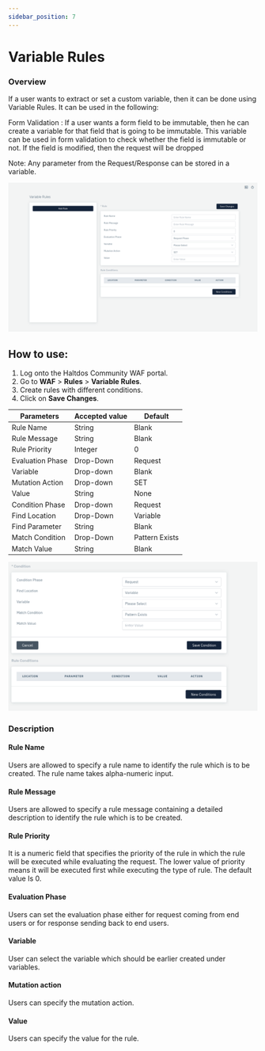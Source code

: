 ```yaml
---
sidebar_position: 7
---
```


# Variable Rules

### Overview
If a user wants to extract or set a custom variable, then it can be done using Variable Rules. It can be used in the following:

Form Validation : If a user wants a form field to be immutable, then he can create a variable for that field that is going to be immutable. This variable can be used in form validation to check whether the field is immutable or not. If the field is modified, then the request will be dropped

Note: Any parameter from the Request/Response can be stored in a variable.

![Variable Rule](/img/community-waf/variable_rule.png)

## How to use:
1. Log onto the Haltdos Community WAF portal.
2. Go to **WAF** > **Rules** > **Variable Rules**.
3. Create rules with different conditions.  
4. Click on **Save Changes**.  

| Parameters       | Accepted value |  Default |
|------------------|----------------|----------|
| Rule Name        | String         | Blank    |
| Rule Message     | String         | Blank    |
| Rule Priority    | Integer        | 0        |
| Evaluation Phase | Drop-Down      | Request  |
| Variable         | Drop-down      | Blank    |
| Mutation Action  | Drop-down      | SET      |
| Value            | String         | None     |
| Condition Phase  | Drop-down      | Request        |
| Find Location    | Drop-Down      | Variable       |
| Find Parameter   | String         | Blank          |
| Match Condition  | Drop-Down      | Pattern Exists |
| Match Value      | String         | Blank          |

![Variable Rule](/img/community-waf/variablerulescondition.png)

### Description

#### Rule Name
Users are allowed to specify a rule name to identify the rule which is to be created. The rule name takes alpha-numeric input.

#### Rule Message 
Users are allowed to specify a rule message containing a detailed description to identify the rule which is to be created.

#### Rule Priority
It is a numeric field that specifies the priority of the rule in which the rule will be executed while evaluating the request. The lower value of priority means it will be executed first while executing the type of rule. The default value Is 0.

#### Evaluation Phase
Users can set the evaluation phase either for request coming from end users or for response sending back to end users.

#### Variable
User can select the variable which should be earlier created under variables.

#### Mutation action
Users can specify the mutation action.

#### Value
Users can specify the value for the rule.



